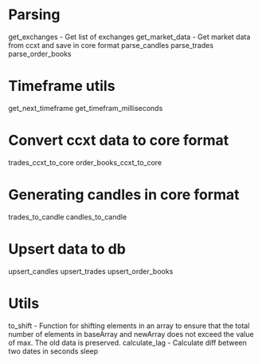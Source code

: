 # Parsing
get_exchanges - Get list of exchanges
get_market_data - Get market data from ccxt and save in core format
parse_candles
parse_trades
parse_order_books

# Timeframe utils
get_next_timeframe
get_timefram_milliseconds

# Convert ccxt data to core format
trades_ccxt_to_core
order_books_ccxt_to_core

# Generating candles in core format
trades_to_candle
candles_to_candle

# Upsert data to db
upsert_candles
upsert_trades
upsert_order_books

# Utils
to_shift - Function for shifting elements in an array to ensure that the total number of elements in baseArray and newArray does not exceed the value of max. The old data is preserved.
calculate_lag - Calculate diff between two dates in seconds
sleep